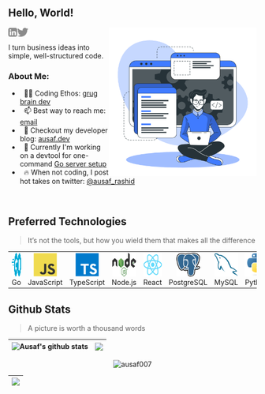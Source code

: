 ## Hello, World! 
<a href='https://www.linkedin.com/in/md-ausaf-rashid/'><img align='left' alt="linkedin" src="https://github.com/ausaf007/ausaf007/blob/d98576344d5dd4c0297d60b636994e2463e623d7/assets/linkedin.svg" height='18px'/></a>
<a href='https://twitter.com/ausaf_rashid/'><img align='left' alt="twitter" src="https://github.com/ausaf007/ausaf007/blob/d98576344d5dd4c0297d60b636994e2463e623d7/assets/twitter.svg" height='18px'/></a>
<img align="right" alt="SVG" src="https://github.com/ausaf007/ausaf007/blob/d98576344d5dd4c0297d60b636994e2463e623d7/assets/developer.svg" width="300px"/>
<br/>

I turn business ideas into simple, well-structured code. 

### About Me:

-  &nbsp; 👨‍💻 Coding Ethos: [grug brain dev](https://grugbrain.dev/)
-  &nbsp; 📫 Best way to reach me: [email](mailto:ausafrashid111@gmail.com) 
-  &nbsp; 📝 Checkout my developer blog: [ausaf.dev](https://ausaf.dev)
-  &nbsp; 🔭 Currently I'm working on a devtool for one-command [Go server setup](https://github.com/orgs/setup-go/repositories)
-  &nbsp; 🔥 When not coding, I post hot takes on twitter: [@ausaf_rashid](https://twitter.com/ausaf_rashid)

<br/>

<h2 align="left">Preferred Technologies</h2>

> It’s not the tools, but how you wield them that makes all the difference

<table>
  <tr>
    <td align="center" width="96">
      <a>
        <img src="./tech/go.svg" width="48" height="48" alt="Golang" />
      </a>
      <br>Go
    </td>
    <td align="center" width="96">
      <a>
        <img src="./tech/javascript.svg" width="48" height="48" alt="JavaScript" />
      </a>
      <br>JavaScript
    </td>
    <td align="center" width="96">
      <a>
        <img src="./tech/typescript.svg" width="48" height="48" alt="TypeScript" />
      </a>
      <br>TypeScript
    </td>
    <td align="center" width="96">
      <a>
        <img src="./tech/nodejs.svg" width="48" height="48" alt="Nodejs" />
      </a>
      <br>Node.js
    </td>
    <td align="center" width="96">
      <a>
        <img src="./tech/react.svg" width="48" height="48" alt="React" />
      </a>
      <br>React
    </td>
    <td align="center" width="96">
      <a>
        <img src="./tech/postgresql.svg" width="48" height="48" alt="PostgreSQL" />
      </a>
      <br>PostgreSQL
    </td>
    <td align="center" width="96">
      <a>
        <img src="./tech/mysql.svg" width="48" height="48" alt="MySQL" />
      </a>
      <br>MySQL
    </td>    
    <td align="center" width="96">
      <a>
        <img src="./tech/python.svg" width="48" height="48" alt="Python" />
      </a>
      <br>Python
    </td>
    <td align="center" width="96">
      <a>
        <img src="./tech/java.svg" width="48" height="48" alt="Java" />
      </a>
      <br>Java
    </td>
  </tr>
</table>

<h2 align="left">Github Stats</h2>

> A picture is worth a thousand words



| <a><img align="center" src="https://github-readme-stats.vercel.app/api?username=ausaf007&show_icons=true&hide_border=true&theme=transparent" alt="Ausaf's github stats" /></a> | <a><img align="center" src="https://github-readme-stats.vercel.app/api/top-langs/?username=ausaf007&theme=transparent&layout=compact&hide_border=true&exclude_repo=the-questioner" /></a> |
| ------------- | ------------- |

<p align="center"><img align="center" src="https://github-readme-streak-stats-zeta-opal.vercel.app/?user=ausaf007&theme=transparent" alt="ausaf007" /></p>

| <picture><source srcset="https://github-readme-activity-graph-two-tau.vercel.app/graph?username=ausaf007&theme=tokyo-night&custom_title=Ausaf's%20Contribution%20Graph&hide_border=true&bg_color=0F1216" media="(prefers-color-scheme: dark)" /><source srcset="https://github-readme-activity-graph-two-tau.vercel.app/graph?username=ausaf007&theme=minimal&custom_title=Ausaf's%20Contribution%20Graph" media="(prefers-color-scheme: light), (prefers-color-scheme: no-preference)" /><img src="https://github-readme-activity-graph-two-tau.vercel.app/graph?username=ausaf007&theme=minimal&custom_title=Ausaf's%20Contribution%20Graph" /></picture> |
|:------------------------------------------------------------------------------------------------------------------------------------------------------------------------------------------------------------------------------------------------------------------------------------------------------------------------------------------------------------------------------------------------------------------------------------------------------------------------------------------:|
